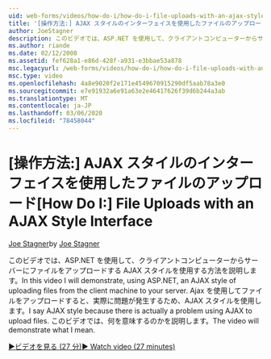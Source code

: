 ```yaml
---
uid: web-forms/videos/how-do-i/how-do-i-file-uploads-with-an-ajax-style-interface
title: '[操作方法:] AJAX スタイルのインターフェイスを使用したファイルのアップロード |Microsoft Docs'
author: JoeStagner
description: このビデオでは、ASP.NET を使用して、クライアントコンピューターからサーバーにファイルをアップロードする AJAX スタイルを使用する方法を説明します。 AJAX スタイルには...
ms.author: riande
ms.date: 02/12/2008
ms.assetid: fef628a1-e86d-428f-a931-e3bbae53a878
msc.legacyurl: /web-forms/videos/how-do-i/how-do-i-file-uploads-with-an-ajax-style-interface
msc.type: video
ms.openlocfilehash: 4a8e9020f2e171e4549670915290df5aab78a3e0
ms.sourcegitcommit: e7e91932a6e91a63e2e46417626f39d6b244a3ab
ms.translationtype: MT
ms.contentlocale: ja-JP
ms.lasthandoff: 03/06/2020
ms.locfileid: "78458044"
---
```

# <a name="how-do-i--file-uploads-with-an-ajax-style-interface"></a><span data-ttu-id="80297-104">[操作方法:] AJAX スタイルのインターフェイスを使用したファイルのアップロード</span><span class="sxs-lookup"><span data-stu-id="80297-104">[How Do I:]  File Uploads with an AJAX Style Interface</span></span>

<span data-ttu-id="80297-105">[Joe Stagner](https://github.com/JoeStagner)</span><span class="sxs-lookup"><span data-stu-id="80297-105">by [Joe Stagner](https://github.com/JoeStagner)</span></span>

<span data-ttu-id="80297-106">このビデオでは、ASP.NET を使用して、クライアントコンピューターからサーバーにファイルをアップロードする AJAX スタイルを使用する方法を説明します。</span><span class="sxs-lookup"><span data-stu-id="80297-106">In this video I will demonstrate, using ASP.NET, an AJAX style of uploading files from the client machine to your server.</span></span> <span data-ttu-id="80297-107">Ajax を使用してファイルをアップロードすると、実際に問題が発生するため、AJAX スタイルを使用します。</span><span class="sxs-lookup"><span data-stu-id="80297-107">I say AJAX style because there is actually a problem using AJAX to upload files.</span></span> <span data-ttu-id="80297-108">このビデオでは、何を意味するのかを説明します。</span><span class="sxs-lookup"><span data-stu-id="80297-108">The video will demonstrate what I mean.</span></span>

[<span data-ttu-id="80297-109">&#9654;ビデオを見る (27 分)</span><span class="sxs-lookup"><span data-stu-id="80297-109">&#9654; Watch video (27 minutes)</span></span>](https://channel9.msdn.com/Blogs/ASP-NET-Site-Videos/how-do-i-file-uploads-with-an-ajax-style-interface)

